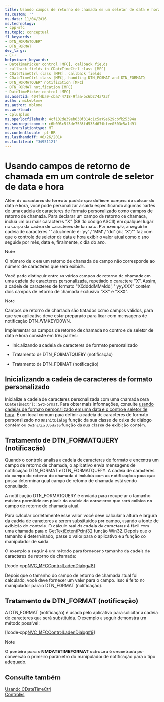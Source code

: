 ```yaml
---
title: Usando campos de retorno de chamada em um seletor de data e hora controle | Microsoft Docs
ms.custom: ''
ms.date: 11/04/2016
ms.technology:
- cpp-mfc
ms.topic: conceptual
f1_keywords:
- DTN_FORMATQUERY
- DTN_FORMAT
dev_langs:
- C++
helpviewer_keywords:
- DateTimePicker control [MFC], callback fields
- callback fields in CDateTimeCtrl class [MFC]
- CDateTimeCtrl class [MFC], callback fields
- CDateTimeCtrl class [MFC], handling DTN_FORMAT and DTN_FORMATQ
- DTN_FORMATQUERY notification [MFC]
- DTN_FORMAT notification [MFC]
- DateTimePicker control [MFC]
ms.assetid: 404f4ba9-cba7-4718-9faa-bc6b274a723f
author: mikeblome
ms.author: mblome
ms.workload:
- cplusplus
ms.openlocfilehash: 4cf132de39eb630f314c1c5a99e629cbfb25394a
ms.sourcegitcommit: c6b095c5f3de7533fd535d679bfee0503e5a1d91
ms.translationtype: MT
ms.contentlocale: pt-BR
ms.lasthandoff: 06/26/2018
ms.locfileid: "36951121"
---
```

# <a name="using-callback-fields-in-a-date-and-time-picker-control"></a>Usando campos de retorno de chamada em um controle de seletor de data e hora
Além de caracteres de formato padrão que definem campos de seletor de data e hora, você pode personalizar a saída especificando algumas partes de uma cadeia de caracteres de formato personalizado como campos de retorno de chamada. Para declarar um campo de retorno de chamada, inclua um ou mais caracteres "X" (88 do código ASCII) em qualquer lugar no corpo da cadeia de caracteres de formato. Por exemplo, a seguinte cadeia de caracteres "' atualmente é: 'yy' / 'MM' / 'dd' (dia 'X')'" faz com que o controle de seletor de data e hora exibir o valor atual como o ano seguido por mês, data e, finalmente, o dia do ano.  
  
> [!NOTE]
>  O número de x em um retorno de chamada de campo não corresponde ao número de caracteres que será exibida.  
  
 Você pode distinguir entre os vários campos de retorno de chamada em uma cadeia de caracteres personalizada, repetindo o caractere "X". Assim, a cadeia de caracteres de formato "XXddddMMMdd', ' yyyXXX" contém dois campos de retorno de chamada exclusivo "XX" e "XXX".  
  
> [!NOTE]
>  Campos de retorno de chamada são tratados como campos válidos, para que seu aplicativo deve estar preparado para lidar com mensagens de notificação DTN_WMKEYDOWN.  
  
 Implementar os campos de retorno de chamada no controle de seletor de data e hora consiste em três partes:  
  
-   Inicializando a cadeia de caracteres de formato personalizado  
  
-   Tratamento de DTN_FORMATQUERY (notificação)  
  
-   Tratamento de DTN_FORMAT (notificação)  
  
## <a name="initializing-the-custom-format-string"></a>Inicializando a cadeia de caracteres de formato personalizado  
 Inicialize a cadeia de caracteres personalizada com uma chamada para `CDateTimeCtrl::SetFormat`. Para obter mais informações, consulte [usando cadeias de formato personalizado em uma data e o controle seletor de hora](../mfc/using-custom-format-strings-in-a-date-and-time-picker-control.md). É um local comum para definir a cadeia de caracteres de formato personalizado no `OnInitDialog` função da sua classe de caixa de diálogo contém ou `OnInitialUpdate` função da sua classe de exibição contém.  
  
## <a name="handling-the-dtnformatquery-notification"></a>Tratamento de DTN_FORMATQUERY (notificação)  
 Quando o controle analisa a cadeia de caracteres de formato e encontra um campo de retorno de chamada, o aplicativo envia mensagens de notificação DTN_FORMAT e DTN_FORMATQUERY. A cadeia de caracteres de campo de retorno de chamada é incluída com as notificações para que possa determinar qual campo de retorno de chamada está sendo consultado.  
  
 A notificação DTN_FORMATQUERY é enviada para recuperar o tamanho máximo permitido em pixels da cadeia de caracteres que será exibido no campo de retorno de chamada atual.  
  
 Para calcular corretamente esse valor, você deve calcular a altura e largura da cadeia de caracteres a serem substituídos por campo, usando a fonte de exibição do controle. O cálculo real da cadeia de caracteres é fácil com uma chamada para o [GetTextExtentPoint32](http://msdn.microsoft.com/library/windows/desktop/dd144938) função Win32. Depois que o tamanho é determinado, passe o valor para o aplicativo e a função do manipulador de saída.  
  
 O exemplo a seguir é um método para fornecer o tamanho da cadeia de caracteres de retorno de chamada:  
  
 [!code-cpp[NVC_MFCControlLadenDialog#8](../mfc/codesnippet/cpp/using-callback-fields-in-a-date-and-time-picker-control_1.cpp)]  
  
 Depois que o tamanho do campo de retorno de chamada atual foi calculado, você deve fornecer um valor para o campo. Isso é feito no manipulador para o DTN_FORMAT (notificação).  
  
## <a name="handling-the-dtnformat-notification"></a>Tratamento de DTN_FORMAT (notificação)  
 A DTN_FORMAT (notificação) é usada pelo aplicativo para solicitar a cadeia de caracteres que será substituída. O exemplo a seguir demonstra um método possível:  
  
 [!code-cpp[NVC_MFCControlLadenDialog#9](../mfc/codesnippet/cpp/using-callback-fields-in-a-date-and-time-picker-control_2.cpp)]  
  
> [!NOTE]
>  O ponteiro para o **NMDATETIMEFORMAT** estrutura é encontrada por conversão o primeiro parâmetro do manipulador de notificação para o tipo adequado.  
  
## <a name="see-also"></a>Consulte também  
 [Usando CDateTimeCtrl](../mfc/using-cdatetimectrl.md)   
 [Controles](../mfc/controls-mfc.md)

